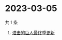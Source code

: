 # 2023-03-05

共 1 条

<!-- BEGIN ZHIHUSEARCH -->
<!-- 最后更新时间 Sun Mar 05 2023 07:12:21 GMT+0800 (China Standard Time) -->
1. [进击的巨人最终季更新](https://www.zhihu.com/search?q=进击的巨人最终季更新)
<!-- END ZHIHUSEARCH -->
